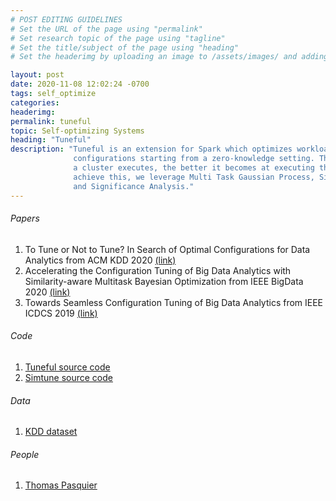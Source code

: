 ```yaml
---
# POST EDITING GUIDELINES
# Set the URL of the page using "permalink"
# Set research topic of the page using "tagline"
# Set the title/subject of the page using "heading"
# Set the headerimg by uploading an image to /assets/images/ and adding the URL to "headerimg"

layout: post
date: 2020-11-08 12:02:24 -0700
tags: self_optimize
categories:
headerimg:
permalink: tuneful
topic: Self-optimizing Systems
heading: "Tuneful"
description: "Tuneful is an extension for Spark which optimizes workload
              configurations starting from a zero-knowledge setting. The more workloads
              a cluster executes, the better it becomes at executing them. In order to
              achieve this, we leverage Multi Task Gaussian Process, Similarity Analysis
              and Significance Analysis."  
---
```

<!-- /Project Overview section -->
<!-- Project Details and Additional Info -->
<div class="container">
    <h6>Papers</h6>
        <ol>
            <li>To Tune or Not to Tune? In Search of Optimal Configurations for Data Analytics from ACM KDD 2020 <a href="https://tfjmp.org/files/publications/2020-kdd.pdf">(link)</a></li>
            <li>Accelerating the Configuration Tuning of Big Data Analytics with Similarity-aware Multitask Bayesian Optimization from IEEE BigData 2020 <a href="https://tfjmp.org/files/publications/2020-bigdata.pdf">(link)</a></li>
            <li>Towards Seamless Configuration Tuning of Big Data Analytics from IEEE ICDCS 2019 <a href="https://tfjmp.org/files/publications/2019-icdcs.pdf">(link)</a></li>
        </ol>
    <h6>Code</h6>
        <ol>
            <li><a href="https://github.com/ayat-khairy/tuneful-code">Tuneful source code</a></li>
            <li><a href="https://github.com/ayat-khairy/simtune">Simtune source code</a></li>
        </ol>
    <h6>Data</h6>
        <ol>
            <li><a href="https://github.com/ayat-khairy/tuneful-data">KDD dataset</a></li>
        </ol>
    <h6>People</h6>
        <ol>
          	<li><a href="https://tfjmp.org/">Thomas Pasquier</a></li>
        </ol>
</div>
